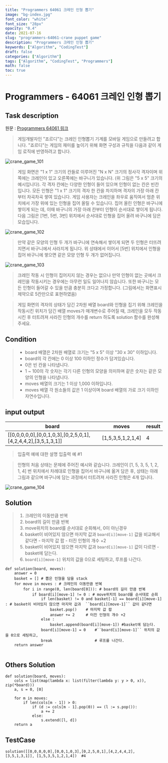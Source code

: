 ```yaml
---
title: "Programmers 64061 크레인 인형 뽑기"
image: "bg-index.jpg"
font_color: "white"
font_size: "28px"
opacity: "0.4"
date: 2021-07-16
slug: "programmers-64061-crane puppet game"
description: "Programmers 크레인 인형 뽑기"
keywords: ["Algorithm", "CodingTest"]
draft: false
categories: ["Algorithm"]
tags: ["Algorithm", "CodingTest", "Programmers"]
math: false
toc: true
---
```


# Programmers - 64061 크레인 인형 뽑기

## Task description

원문 : <a href="https://programmers.co.kr/learn/courses/30/lessons/64061">Programmers 64061 링크</a>

> 게임개발자인 "죠르디"는 크레인 인형뽑기 기계를 모바일 게임으로 만들려고 합니다.
"죠르디"는 게임의 재미를 높이기 위해 화면 구성과 규칙을 다음과 같이 게임 로직에 반영하려고 합니다.

![crane_game_101](https://grepp-programmers.s3.ap-northeast-2.amazonaws.com/files/production/69f1cd36-09f4-4435-8363-b71a650f7448/crane_game_101.png) 

> 게임 화면은 "1 x 1" 크기의 칸들로 이루어진 "N x N" 크기의 정사각 격자이며 위쪽에는 크레인이 있고 오른쪽에는 바구니가 있습니다. (위 그림은 "5 x 5" 크기의 예시입니다). 각 격자 칸에는 다양한 인형이 들어 있으며 인형이 없는 칸은 빈칸입니다. 모든 인형은 "1 x 1" 크기의 격자 한 칸을 차지하며 격자의 가장 아래 칸부터 차곡차곡 쌓여 있습니다. 게임 사용자는 크레인을 좌우로 움직여서 멈춘 위치에서 가장 위에 있는 인형을 집어 올릴 수 있습니다. 집어 올린 인형은 바구니에 쌓이게 되는 데, 이때 바구니의 가장 아래 칸부터 인형이 순서대로 쌓이게 됩니다. 다음 그림은 [1번, 5번, 3번] 위치에서 순서대로 인형을 집어 올려 바구니에 담은 모습입니다.

![crane_game_102](https://grepp-programmers.s3.ap-northeast-2.amazonaws.com/files/production/638e2162-b1e4-4bbb-b0d7-62d31e97d75c/crane_game_102.png) 


> 만약 같은 모양의 인형 두 개가 바구니에 연속해서 쌓이게 되면 두 인형은 터뜨려지면서 바구니에서 사라지게 됩니다. 위 상태에서 이어서 [5번] 위치에서 인형을 집어 바구니에 쌓으면 같은 모양 인형 두 개가 없어집니다.

![crane_game_103](https://grepp-programmers.s3.ap-northeast-2.amazonaws.com/files/production/8569d736-091e-4771-b2d3-7a6e95a20c22/crane_game_103.gif) 

> 크레인 작동 시 인형이 집어지지 않는 경우는 없으나 만약 인형이 없는 곳에서 크레인을 작동시키는 경우에는 아무런 일도 일어나지 않습니다. 또한 바구니는 모든 인형이 들어갈 수 있을 만큼 충분히 크다고 가정합니다. (그림에서는 화면표시 제약으로 5칸만으로 표현하였음)

> 게임 화면의 격자의 상태가 담긴 2차원 배열 board와 인형을 집기 위해 크레인을 작동시킨 위치가 담긴 배열 moves가 매개변수로 주어질 때, 크레인을 모두 작동시킨 후 터트려져 사라진 인형의 개수를 return 하도록 solution 함수를 완성해주세요.


## Condition
> - board 배열은 2차원 배열로 크기는 "5 x 5" 이상 "30 x 30" 이하입니다.
> - board의 각 칸에는 0 이상 100 이하인 정수가 담겨있습니다.
> - 0은 빈 칸을 나타냅니다.
> - 1 ~ 100의 각 숫자는 각기 다른 인형의 모양을 의미하며 같은 숫자는 같은 모양의 인형을 나타냅니다.
> - moves 배열의 크기는 1 이상 1,000 이하입니다.
> - moves 배열 각 원소들의 값은 1 이상이며 board 배열의 가로 크기 이하인 자연수입니다.

## input output


board |	moves |	result
------|-----------------|-----------------
[[0,0,0,0,0],[0,0,1,0,3],[0,2,5,0,1],[4,2,4,4,2],[3,5,1,3,1]] |	[1,5,3,5,1,2,1,4] |	4


> 입출력 예에 대한 설명
입출력 예 #1

> 인형의 처음 상태는 문제에 주어진 예시와 같습니다. 크레인이 [1, 5, 3, 5, 1, 2, 1, 4] 번 위치에서 차례대로 인형을 집어서 바구니에 옮겨 담은 후, 상태는 아래 그림과 같으며 바구니에 담는 과정에서 터트려져 사라진 인형은 4개 입니다.

![crane_game_104](https://grepp-programmers.s3.ap-northeast-2.amazonaws.com/files/production/bb0f59c7-6b72-485a-8302-217fe53ea88f/crane_game_104.jpg) 

## Solution 
> 1. 크레인의 이동만큼 반복
> 2. board의 길이 만큼 반복
> 3. move위치의 board를 순서대로 순회해서, 0이 아닌경우 
> 4. basket이 비어있지 않으면 마지막 값과  ``board[i][move-1]`` 값을 비교해서 같다면 
	- 마지막 값 팝 
	- 터진 인형의 개수 +2
> 5. basket이 비어있지 않으면 마지막 값과  ``board[i][move-1]`` 값이 다르면
	- basket에 담는다.
> 6. ``board[i][move-1]`` 위치의 값을 0으로 세팅하고, 루프를 나간다.


```
def solution(board, moves):
    answer = 0
    basket = [] # 뽑은 인형을 담을 stack
    for move in moves :	# 크레인의 이동만큼 반복
        for i in range(0, len(board[0])): # board의 길이 만큼 반복
            if board[i][move-1] != 0 : # move위치의 board를 순서대로 순회
                if len(basket) != 0 and basket[-1] == board[i][move-1] : # basket이 비어있지 않으면 마지막 값과  ``board[i][move-1]`` 값이 같다면
                    basket.pop()	# 마지막 값 팝 
                    answer += 2		# 터진 인형의 개수 +2
                else :
                    basket.append(board[i][move-1])	#basket에 담는다.
                board[i][move-1] = 0	#``board[i][move-1]`` 위치의 값을 0으로 세팅하고,
                break					# 루프를 나간다.
    return answer
	    
```

## Others Solution 
```
def solution(board, moves):
    cols = list(map(lambda x: list(filter(lambda y: y > 0, x)), zip(*board)))
    a, s = 0, [0]

    for m in moves:
        if len(cols[m - 1]) > 0:
            if (d := cols[m - 1].pop(0)) == (l := s.pop()):
                a += 2
            else:
                s.extend([l, d])
    return a
```

## TestCase
```
solution([[0,0,0,0,0],[0,0,1,0,3],[0,2,5,0,1],[4,2,4,4,2],[3,5,1,3,1]], [1,5,3,5,1,2,1,4])	#4
```
